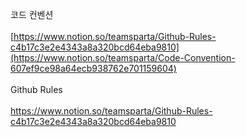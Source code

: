 코드 컨벤션<br/>  
[https://www.notion.so/teamsparta/Github-Rules-c4b17c3e2e4343a8a320bcd64eba9810](https://www.notion.so/teamsparta/Code-Convention-607ef9ce98a64ecb938762e701159604)
<br/>  
Github Rules<br/>  
https://www.notion.so/teamsparta/Github-Rules-c4b17c3e2e4343a8a320bcd64eba9810
